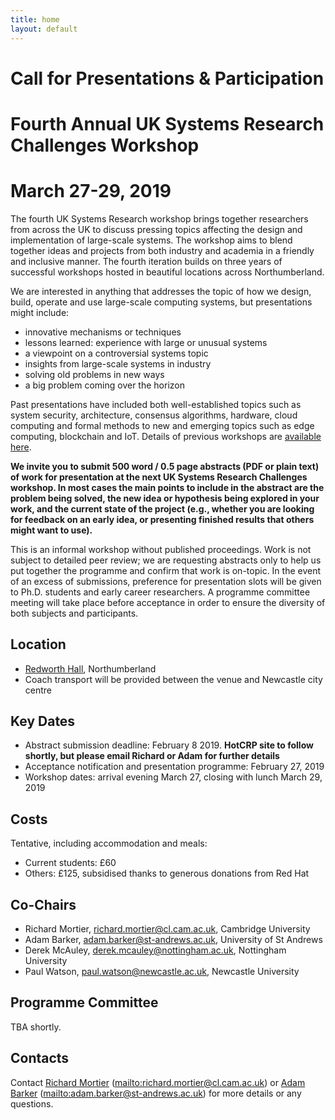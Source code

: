 ```yaml
---
title: home
layout: default
---
```


#                     Call for Presentations & Participation
#              Fourth Annual UK Systems Research Challenges Workshop
#                              March 27-29, 2019

The fourth UK Systems Research workshop brings together researchers from across the UK to discuss pressing topics affecting the design and implementation of large-scale systems. The workshop aims to blend together ideas and projects from both industry and academia in a friendly and inclusive manner. The fourth iteration builds on three years of successful workshops hosted in beautiful locations across Northumberland. 


We are interested in anything that addresses the topic of how we design, build, operate and use large-scale computing systems, but presentations might include: 

- innovative mechanisms or techniques
- lessons learned: experience with large or unusual systems
- a viewpoint on a controversial systems topic
- insights from large-scale systems in industry
- solving old problems in new ways
- a big problem coming over the horizon

Past presentations have included both well-established topics such as system security, architecture, consensus algorithms, hardware, cloud computing and formal methods to new and emerging topics such as edge computing, blockchain and IoT. Details of previous workshops are [available here](/workshop).

**We invite you to submit 500 word / 0.5 page abstracts (PDF or plain text) of work for presentation at the next UK Systems Research Challenges workshop. In most cases the main points to include in the abstract are the problem being solved, the new idea or hypothesis being explored in your work, and the current state of the project (e.g., whether you are looking for feedback on an early idea, or presenting finished results that others might want to use).**

This is an informal workshop without published proceedings. Work is not subject to detailed peer review; we are requesting abstracts only to help us put together the programme and confirm that work is on-topic. In the event of an excess of submissions, preference for presentation slots will be given to Ph.D. students and early career researchers. A programme committee meeting will take place before acceptance in order to ensure the diversity of both subjects and participants.

Location
--------
- [Redworth Hall](https://www.thecairncollection.co.uk/hotels/the-redworth-hall/), Northumberland
- Coach transport will be provided between the venue and Newcastle city centre

Key Dates
---------

- Abstract submission deadline: February 8 2019. **HotCRP site to follow shortly, but please email Richard or Adam for further details**
- Acceptance notification and presentation programme: February 27, 2019
- Workshop dates: arrival evening March 27, closing with lunch March 29, 2019

Costs
-----

Tentative, including accommodation and meals:
- Current students: £60
- Others: £125, subsidised thanks to generous donations from Red Hat

Co-Chairs
---------

- Richard Mortier, <richard.mortier@cl.cam.ac.uk>, Cambridge University
- Adam Barker, <adam.barker@st-andrews.ac.uk>, University of St Andrews
- Derek McAuley, <derek.mcauley@nottingham.ac.uk>, Nottingham University
- Paul Watson, <paul.watson@newcastle.ac.uk>, Newcastle University

Programme Committee
-------------------

TBA shortly.

Contacts
--------

Contact [Richard Mortier][mort] (<mailto:richard.mortier@cl.cam.ac.uk>) or [Adam Barker][barker] (<mailto:adam.barker@st-andrews.ac.uk>) for more details or any questions.

[mort]: http://mort.io/
[barker]: http://www.adambarker.org
